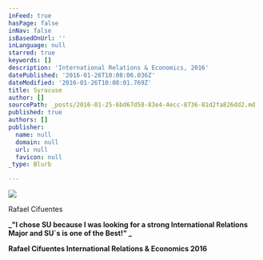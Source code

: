 ```yaml
---
inFeed: true
hasPage: false
inNav: false
isBasedOnUrl: ''
inLanguage: null
starred: true
keywords: []
description: 'International Relations & Economics, 2016'
datePublished: '2016-01-26T10:08:06.036Z'
dateModified: '2016-01-26T10:08:01.769Z'
title: Syracuse
author: []
sourcePath: _posts/2016-01-25-6bd67d58-83e4-4ecc-8736-81d2fa826dd2.md
published: true
authors: []
publisher:
  name: null
  domain: null
  url: null
  favicon: null
_type: Blurb

---
```

![](https://s3-us-west-2.amazonaws.com/the-grid-img/p/10689242115c6712babee023a2c863d58788c76f.jpg)

Rafael Cifuentes

**_"I chose SU because I was looking for a strong International Relations Major and SU´s is one of the Best!" _**

**Rafael Cifuentes International Relations & Economics 2016**

##